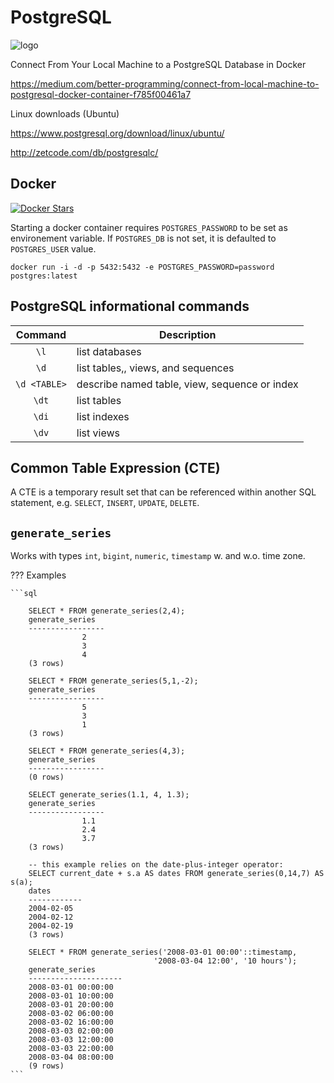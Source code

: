 # PostgreSQL

<img src='https://upload.wikimedia.org/wikipedia/commons/2/29/Postgresql_elephant.svg' class='titleLogo' alt='logo'/>

Connect From Your Local Machine to a PostgreSQL Database in Docker

https://medium.com/better-programming/connect-from-local-machine-to-postgresql-docker-container-f785f00461a7


Linux downloads (Ubuntu)

https://www.postgresql.org/download/linux/ubuntu/


http://zetcode.com/db/postgresqlc/

## Docker

<a href="https://hub.docker.com/_/postgres" alt="Docker hub repository" target="_blank">
	<img alt="Docker Stars" src="https://img.shields.io/docker/stars/_/postgres">
</a>

Starting a docker container requires `POSTGRES_PASSWORD` to be set as
environement variable. If `POSTGRES_DB` is not set, it is defaulted to
`POSTGRES_USER` value.

```terminal
docker run -i -d -p 5432:5432 -e POSTGRES_PASSWORD=password postgres:latest
```

## PostgreSQL informational commands

|    Command   | Description                                   |
|:------------:|-----------------------------------------------|
|     `\l`     | list databases                                |
|     `\d`     | list tables,, views, and sequences            |
| `\d <TABLE>` | describe named table, view, sequence or index |
|     `\dt`    | list tables                                   |
|     `\di`    | list indexes                                  |
|     `\dv`    | list views                                    |


## Common Table Expression (CTE)

A CTE is a temporary result set that can be referenced within another SQL
statement, e.g. `SELECT`, `INSERT`, `UPDATE`, `DELETE`.


## `generate_series`

 <badge-doc href='https://www.postgresql.org/docs/current/functions-srf.html' logo="postgresql"></badge-doc>
Works with types `int`, `bigint`, `numeric`, `timestamp` w. and w.o. time
zone.

??? Examples

    ```sql

        SELECT * FROM generate_series(2,4);
        generate_series
        -----------------
                    2
                    3
                    4
        (3 rows)

        SELECT * FROM generate_series(5,1,-2);
        generate_series
        -----------------
                    5
                    3
                    1
        (3 rows)

        SELECT * FROM generate_series(4,3);
        generate_series
        -----------------
        (0 rows)

        SELECT generate_series(1.1, 4, 1.3);
        generate_series
        -----------------
                    1.1
                    2.4
                    3.7
        (3 rows)

        -- this example relies on the date-plus-integer operator:
        SELECT current_date + s.a AS dates FROM generate_series(0,14,7) AS s(a);
        dates
        ------------
        2004-02-05
        2004-02-12
        2004-02-19
        (3 rows)

        SELECT * FROM generate_series('2008-03-01 00:00'::timestamp,
                                    '2008-03-04 12:00', '10 hours');
        generate_series
        ---------------------
        2008-03-01 00:00:00
        2008-03-01 10:00:00
        2008-03-01 20:00:00
        2008-03-02 06:00:00
        2008-03-02 16:00:00
        2008-03-03 02:00:00
        2008-03-03 12:00:00
        2008-03-03 22:00:00
        2008-03-04 08:00:00
        (9 rows)
    ```
